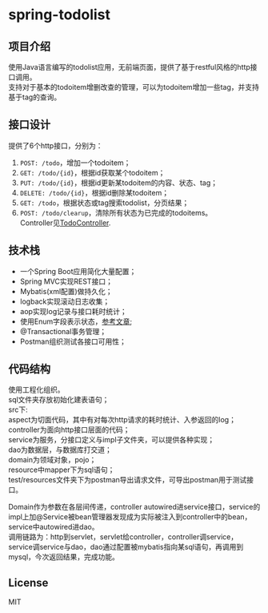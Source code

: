 # spring-todolist

## 项目介绍
   使用Java语言编写的todolist应用，无前端页面，提供了基于restful风格的http接口调用。    
   支持对于基本的todoitem增删改查的管理，可以为todoitem增加一些tag，并支持基于tag的查询。    

## 接口设计
   提供了6个http接口，分别为：    
   1. `POST: /todo`，增加一个todoitem；    
   2. `GET: /todo/{id}`，根据id获取某个todoitem；    
   3. `PUT: /todo/{id}`，根据id更新某todoitem的内容、状态、tag；    
   4. `DELETE: /todo/{id}`，根据id删除某todoitem；    
   5. `GET: /todo`，根据状态或tag搜索todolist，分页结果；    
   6. `POST: /todo/clearup`，清除所有状态为已完成的todoitems。    
   Controller见[TodoController](https://github.com/guerbai/spring-todolist/blob/master/src/main/java/guerbai/springtodolist/controller/TodoController.java).    

## 技术栈
   + 一个Spring Boot应用简化大量配置；    
   + Spring MVC实现REST接口；    
   + Mybatis(xml配置)做持久化；    
   + logback实现滚动日志收集；    
   + aop实现log记录与接口耗时统计；    
   + 使用Enum字段表示状态，[参考文章](https://yulaiz.com/java-mysql-enum/);    
   + @Transactional事务管理；    
   + Postman组织测试各接口可用性；    

## 代码结构
   使用工程化组织。    
   sql文件夹存放初始化建表语句；    
   src下:    
   aspect为切面代码，其中有对每次http请求的耗时统计、入参返回的log；    
   controller为面向http接口层面的代码；    
   service为服务，分接口定义与impl子文件夹，可以提供各种实现；    
   dao为数据层，与数据库打交道；    
   domain为领域对象，pojo；    
   resource中mapper下为sql语句；    
   test/resources文件夹下为postman导出请求文件，可导出postman用于测试接口。    

   Domain作为参数在各层间传递，controller autowired进service接口，service的impl上加@Service被bean管理器发现成为实际被注入到controller中的bean，service中autowired进dao。    
   调用链路为：http到servlet，servlet给controller，controller调service，service调service与dao，dao通过配置被mybatis指向某sql语句，再调用到mysql，今次返回结果，完成功能。    

## License
   MIT
